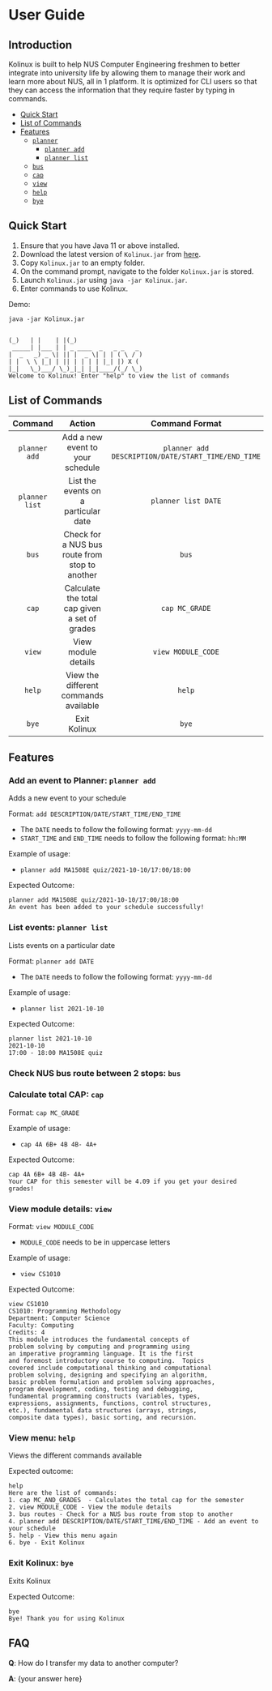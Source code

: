 # User Guide

## Introduction

Kolinux is built to help NUS Computer Engineering freshmen to better integrate into university life 
by allowing them to manage their work and learn more about NUS, all in 1 platform. It is optimized 
for CLI users so that they can access the information that they require faster by typing in commands.

* [Quick Start](#quick-start)
* [List of Commands](#list-of-commands)
* [Features](#features)
  * [`planner`](#add-an-event-to-planner-planner-add)
    * [`planner add`](#add-an-event-to-planner-planner-add)
    * [`planner list`](#list-events-planner-list)
  * [`bus`](#check-nus-bus-route-between-2-stops-bus)
  * [`cap`](#calculate-total-cap-cap)
  * [`view`](#view-module-details-view)
  * [`help`](#view-menu-help)
  * [`bye`](#exit-kolinux-bye)

## Quick Start

1. Ensure that you have Java 11 or above installed.
2. Download the latest version of `Kolinux.jar` from [here](https://github.com/AY2122S1-CS2113T-W11-1/tp/releases).
3. Copy `Kolinux.jar` to an empty folder.
4. On the command prompt, navigate to the folder `Kolinux.jar` is stored.
5. Launch `Kolinux.jar` using `java -jar Kolinux.jar`.
6. Enter commands to use Kolinux.

Demo:
```
java -jar Kolinux.jar


(_)   | |    | |(_)
 _____| |___ | | _ ____  _   _ _   _
|  _   _) _ \| || |  _ \| | | ( \ / )
| |  \ \ |_| | || | | | | |_| |) X (
|_|   \_)___/ \_)_|_| |_|____/(_/ \_)
Welcome to Kolinux! Enter "help" to view the list of commands
```

## List of Commands

|    Command    	|                     Action                     	|               Command Format               	     |
|:-------------:	|:----------------------------------------------:	|:------------------------------------------:	     |
| `planner add` 	| Add a new event to your schedule              	| `planner add DESCRIPTION/DATE/START_TIME/END_TIME` |
| `planner list` 	| List the events on a particular date              | `planner list DATE`                                |
| `bus`         	| Check for a NUS bus route from stop to another 	| `bus`                                      	     |
| `cap`         	| Calculate the total cap given a set of grades     | `cap MC_GRADE`                             	     |
| `view`        	| View module details                         	    | `view MODULE_CODE`                         	     |
| `help`        	| View the different commands available          	| `help`                                     	     |
| `bye`         	| Exit Kolinux                                   	| `bye`                                      	     |



## Features 

### Add an event to Planner: `planner add`

Adds a new event to your schedule

Format: `add DESCRIPTION/DATE/START_TIME/END_TIME`

* The `DATE` needs to follow the following format: `yyyy-mm-dd`
* `START_TIME` and `END_TIME` needs to follow the following format: `hh:MM`

Example of usage:

* `planner add MA1508E quiz/2021-10-10/17:00/18:00`

Expected Outcome:

```
planner add MA1508E quiz/2021-10-10/17:00/18:00
An event has been added to your schedule successfully!
```

### List events: `planner list`

Lists events on a particular date

Format: `planner add DATE`

* The `DATE` needs to follow the following format: `yyyy-mm-dd`

Example of usage:

* `planner list 2021-10-10`

Expected Outcome:

```
planner list 2021-10-10
2021-10-10
17:00 - 18:00 MA1508E quiz
```

### Check NUS bus route between 2 stops: `bus`

### Calculate total CAP: `cap`

Format: `cap MC_GRADE`

Example of usage:

* `cap 4A 6B+ 4B 4B- 4A+`

Expected Outcome:

```
cap 4A 6B+ 4B 4B- 4A+
Your CAP for this semester will be 4.09 if you get your desired grades!
```

### View module details: `view`

Format: `view MODULE_CODE`

* `MODULE_CODE` needs to be in uppercase letters

Example of usage:

* `view CS1010`

Expected Outcome:

```
view CS1010
CS1010: Programming Methodology
Department: Computer Science
Faculty: Computing
Credits: 4
This module introduces the fundamental concepts of
problem solving by computing and programming using
an imperative programming language. It is the first
and foremost introductory course to computing.  Topics
covered include computational thinking and computational
problem solving, designing and specifying an algorithm,
basic problem formulation and problem solving approaches,
program development, coding, testing and debugging,
fundamental programming constructs (variables, types,
expressions, assignments, functions, control structures,
etc.), fundamental data structures (arrays, strings,
composite data types), basic sorting, and recursion.
```

### View menu: `help`

Views the different commands available

Expected outcome:

```
help
Here are the list of commands:
1. cap MC_AND_GRADES  - Calculates the total cap for the semester
2. view MODULE_CODE - View the module details
3. bus routes - Check for a NUS bus route from stop to another
4. planner add DESCRIPTION/DATE/START_TIME/END_TIME - Add an event to your schedule
5. help - View this menu again
6. bye - Exit Kolinux
```

### Exit Kolinux: `bye`

Exits Kolinux

Expected Outcome:

```
bye
Bye! Thank you for using Kolinux
```

## FAQ

**Q**: How do I transfer my data to another computer? 

**A**: {your answer here}


